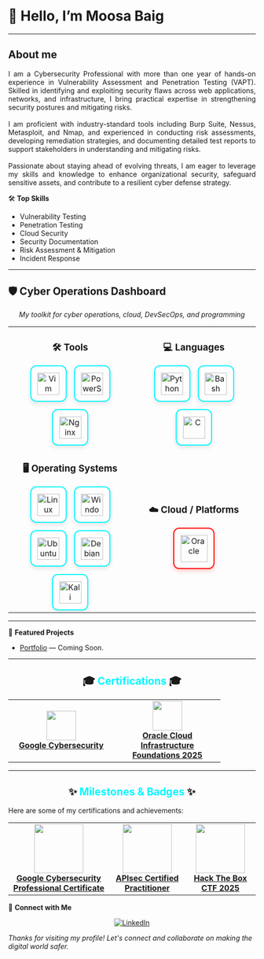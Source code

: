 # 👋 Hello, I’m Moosa Baig
---
<!-- Banner -->
## About me

<p align="justify">
I am a Cybersecurity Professional with more than one year of hands-on experience in Vulnerability Assessment and Penetration Testing (VAPT). Skilled in identifying and exploiting security flaws across web applications, networks, and infrastructure, I bring practical expertise in strengthening security postures and mitigating risks.  
<br><br>
I am proficient with industry-standard tools including Burp Suite, Nessus, Metasploit, and Nmap, and experienced in conducting risk assessments, developing remediation strategies, and documenting detailed test reports to support stakeholders in understanding and mitigating risks.  
<br><br>
Passionate about staying ahead of evolving threats, I am eager to leverage my skills and knowledge to enhance organizational security, safeguard sensitive assets, and contribute to a resilient cyber defense strategy. 
</p>



🛠️ **Top Skills**
- Vulnerability Testing
- Penetration Testing
- Cloud Security
- Security Documentation
- Risk Assessment & Mitigation
- Incident Response

---

## 🛡️ Cyber Operations Dashboard

<p align="center">
  <i>My toolkit for cyber operations, cloud, DevSecOps, and programming</i>
</p>

<table align="center">
  <tr>
    <td align="center" width="50%">
      <h3>🛠️ Tools</h3>
      <div style="display: flex; gap: 15px; justify-content: center; flex-wrap: wrap;">
        <a href="https://www.vim.org/" target="_blank" style="width:70px; height:70px; display:flex; align-items:center; justify-content:center; border:2px solid #00F7FF; border-radius:12px; box-shadow: 0px 4px 10px rgba(0,0,0,0.1);">
          <img src="https://skillicons.dev/icons?i=vim" alt="Vim" width="45" />
        </a>
        <a href="https://docs.microsoft.com/en-us/powershell/" target="_blank" style="width:70px; height:70px; display:flex; align-items:center; justify-content:center; border:2px solid #00F7FF; border-radius:12px; box-shadow: 0px 4px 10px rgba(0,0,0,0.1);">
          <img src="https://skillicons.dev/icons?i=powershell" alt="PowerShell" width="45" />
        </a>
        <a href="https://www.nginx.com/" target="_blank" style="width:70px; height:70px; display:flex; align-items:center; justify-content:center; border:2px solid #00F7FF; border-radius:12px; box-shadow: 0px 4px 10px rgba(0,0,0,0.1);">
          <img src="https://skillicons.dev/icons?i=nginx" alt="Nginx" width="45" />
        </a>
      </div>
    </td>
    <td align="center" width="50%">
      <h3>💻 Languages</h3>
      <div style="display: flex; gap: 15px; justify-content: center; flex-wrap: wrap;">
        <a href="https://www.python.org/" target="_blank" style="width:70px; height:70px; display:flex; align-items:center; justify-content:center; border:2px solid #00F7FF; border-radius:12px; box-shadow: 0px 4px 10px rgba(0,0,0,0.1);">
          <img src="https://skillicons.dev/icons?i=python" alt="Python" width="45" />
        </a>
        <a href="https://www.gnu.org/software/bash/" target="_blank" style="width:70px; height:70px; display:flex; align-items:center; justify-content:center; border:2px solid #00F7FF; border-radius:12px; box-shadow: 0px 4px 10px rgba(0,0,0,0.1);">
          <img src="https://skillicons.dev/icons?i=bash" alt="Bash" width="45" />
        </a>
        <a href="https://en.cppreference.com/w/c/language" target="_blank" style="width:70px; height:70px; display:flex; align-items:center; justify-content:center; border:2px solid #00F7FF; border-radius:12px; box-shadow: 0px 4px 10px rgba(0,0,0,0.1);">
          <img src="https://skillicons.dev/icons?i=c" alt="C" width="45" />
        </a>
      </div>
    </td>
  </tr>
  
  <tr>
    <td align="center" width="50%">
      <h3>🖥️ Operating Systems</h3>
      <div style="display: flex; gap: 15px; justify-content: center; flex-wrap: wrap;">
        <a href="https://www.linux.org/" target="_blank" style="width:70px; height:70px; display:flex; align-items:center; justify-content:center; border:2px solid #00F7FF; border-radius:12px; box-shadow: 0px 4px 10px rgba(0,0,0,0.1);">
          <img src="https://skillicons.dev/icons?i=linux" alt="Linux" width="45" />
        </a>
        <a href="https://www.microsoft.com/en-us/windows/" target="_blank" style="width:70px; height:70px; display:flex; align-items:center; justify-content:center; border:2px solid #00F7FF; border-radius:12px; box-shadow: 0px 4px 10px rgba(0,0,0,0.1);">
          <img src="https://skillicons.dev/icons?i=windows" alt="Windows" width="45" />
        </a>
        <a href="https://ubuntu.com/" target="_blank" style="width:70px; height:70px; display:flex; align-items:center; justify-content:center; border:2px solid #00F7FF; border-radius:12px; box-shadow: 0px 4px 10px rgba(0,0,0,0.1);">
          <img src="https://skillicons.dev/icons?i=ubuntu" alt="Ubuntu" width="45" />
        </a>
        <a href="https://www.debian.org/" target="_blank" style="width:70px; height:70px; display:flex; align-items:center; justify-content:center; border:2px solid #00F7FF; border-radius:12px; box-shadow: 0px 4px 10px rgba(0,0,0,0.1);">
          <img src="https://skillicons.dev/icons?i=debian" alt="Debian" width="45" />
        </a>
        <a href="https://www.kali.org/" target="_blank" style="width:70px; height:70px; display:flex; align-items:center; justify-content:center; border:2px solid #00F7FF; border-radius:12px; box-shadow: 0px 4px 10px rgba(0,0,0,0.1);">
          <img src="https://skillicons.dev/icons?i=kali" alt="Kali Linux" width="45" />
        </a>
      </div>
    </td>
    <td align="center" width="50%">
     <h3>☁️ Cloud / Platforms</h3>
<div style="display: flex; gap: 15px; justify-content: center; flex-wrap: wrap;">
  <a href="https://catalog-education.oracle.com/ords/certview/sharebadge?id=C95B56B0BEB58ADF98888B09283031F3C7E0AC26FEFEC028E7989408549399FC" target="_blank" 
     style="width:80px; height:80px; display:flex; align-items:center; justify-content:center; border:2px solid #FF0000; border-radius:12px; box-shadow: 0px 4px 10px rgba(255,0,0,0.2);">
    <img src="https://img.icons8.com/color/96/oracle-logo.png" alt="Oracle" width="55" />
  </a>
</div>
  </td>
  </tr>
</table>

---

🚀 **Featured Projects**
<!-- Add your favorite projects below! Replace these placeholders with your own repositories. -->
- [Portfolio](#) — Coming Soon.


---
<h2 align="center">
  🎓 <a href="#" style="color: #00f7ff; text-decoration: none;">Certifications</a> 🎓
</h2>

<table align="center">
<tr>
    <td align="center" width="200px">
      <img src="https://img.icons8.com/color/96/google-logo.png" width="60"/><br>
      <b><a href="https://drive.google.com/file/d/1Ifkb7sKjSb-1ydCEwHqwqVN3Hk9_Dfey/view?usp=sharing" target="_blank">Google Cybersecurity</a></b>
    </td>
<td align="center" width="200px">
  <a href="https://catalog-education.oracle.com/ords/certview/sharebadge?id=C95B56B0BEB58ADF98888B09283031F3C7E0AC26FEFEC028E7989408549399FC" target="_blank">
    <img src="https://img.icons8.com/color/96/oracle-logo.png" width="60"/><br>
    <b>Oracle Cloud Infrastructure Foundations 2025</b>
  </a>
  </tr>
</table>

---
<h2 align="center">
  ✨ <a href="#" style="color: #00f7ff; text-decoration: none;">Milestones & Badges</a> ✨
</h2>

Here are some of my certifications and achievements:

<table align="center">
  <tr>
    <td align="center">
      <a href="https://www.credly.com/badges/4ca64578-c964-4f33-a16b-61d4b9636c13/public_url">
        <img src="https://raw.githubusercontent.com/moosabaig/Certificates/main/google-cybersecurity-professional-certificate-v2.png" width="100"/><br>
        <b>Google Cybersecurity Professional Certificate</b>
      </a>
    </td>
    <td align="center">
      <a href="https://www.credly.com/badges/2f877584-935b-415b-a8ca-72ea5a2ecc48/public_url">
        <img src="https://raw.githubusercontent.com/moosabaig/Certificates/ba946a3e7f37e5c9bc0fabc9e1e4c564c8204a46/apisec-certified-practitioner.png" width="100"/><br>
        <b>APIsec Certified Practitioner</b>
      </a>
    </td>
    <td align="center">
         <a href="https://drive.google.com/file/d/1GHRYNAuTg5X-r3YoyH5i_NaIu2LRzaPC/view?usp=sharing">
        <img src="https://github.com/moosabaig/Documents/blob/a5bcd50f4b9f9c0cd1c038274ecd281dfc2ea8e7/Cyber%20Apocalypse%20CTF%202025.jpg" width="100"/><br>
        <b>Hack The Box CTF 2025</b>
      </a>
    </td>
  </tr>
</table>

🔗 **Connect with Me**
<p align="center">
  <a href="https://www.linkedin.com/in/moosa-baig-868240273" target="_blank">
    <img src="https://skillicons.dev/icons?i=linkedin" alt="LinkedIn" />
  </a>
</p>

_Thanks for visiting my profile! Let's connect and collaborate on making the digital world safer._
